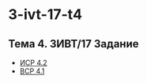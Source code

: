 # 3-ivt-17-t4
## Тема 4. 3ИВТ/17 Задание
+ [ИСР 4.2](https://drive.google.com/file/d/1WoAAjLVq82qBUvAMc-ttb9JGAVCg0JMt/view?usp=sharing)
+ [ВСР 4.1](https://drive.google.com/file/d/1MFVuuGE7LcWqmIgKl_-_V7ZhoY-GDwOr/view?usp=sharing)
